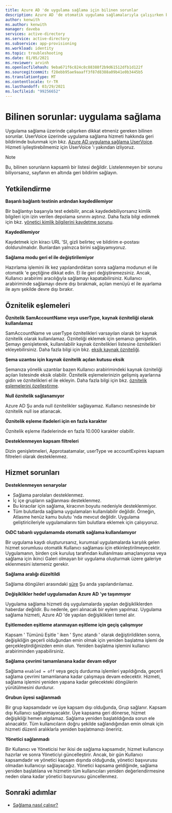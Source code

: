 ```yaml
---
title: Azure AD 'de uygulama sağlama için bilinen sorunlar
description: Azure AD 'de otomatik uygulama sağlamalarıyla çalışırken bilinen sorunlar hakkında bilgi edinin.
author: kenwith
ms.author: kenwith
manager: daveba
services: active-directory
ms.service: active-directory
ms.subservice: app-provisioning
ms.workload: identity
ms.topic: troubleshooting
ms.date: 01/05/2021
ms.reviewer: arvinh
ms.openlocfilehash: 9eba671f6c824c8c88388f2b9d61512dfb1d122f
ms.sourcegitcommit: f28ebb95ae9aaaff3f87d8388a09b41e0b3445b5
ms.translationtype: MT
ms.contentlocale: tr-TR
ms.lasthandoff: 03/29/2021
ms.locfileid: "99256652"
---
```

# <a name="known-issues-application-provisioning"></a>Bilinen sorunlar: uygulama sağlama
Uygulama sağlama üzerinde çalışırken dikkat etmeniz gereken bilinen sorunlar. UserVoice üzerinde uygulama sağlama hizmeti hakkında geri bildirimde bulunmak için bkz. [Azure AD uygulama sağlama UserVoice](https://aka.ms/appprovisioningfeaturerequest). Hizmeti iyileştirebilmemiz için UserVoice 'ı yakından izliyoruz. 

> [!NOTE]
> Bu, bilinen sorunların kapsamlı bir listesi değildir. Listelenmeyen bir sorunu biliyorsanız, sayfanın en altında geri bildirim sağlayın.

## <a name="authorization"></a>Yetkilendirme 

**Başarılı bağlantı testinin ardından kaydedilemiyor**

Bir bağlantıyı başarıyla test edebilir, ancak kaydedebiliyorsanız kimlik bilgileri için izin verilen depolama sınırını aştınız. Daha fazla bilgi edinmek için bkz. [yönetici kimlik bilgilerini kaydetme sorunu](./user-provisioning.md).

**Kaydedilemiyor**

Kaydetmek için kiracı URL 'SI, gizli belirteç ve bildirim e-postası doldurulmalıdır. Bunlardan yalnızca birini sağlayamıyoruz. 

**Sağlama modu geri el ile değiştirilemiyor**

Hazırlama işlemini ilk kez yapılandırdıktan sonra sağlama modunun el ile otomatik 'e geçtiğine dikkat edin. El ile geri değiştiremezsiniz. Ancak, Kullanıcı arabirimi aracılığıyla sağlamayı kapatabilirsiniz. Kullanıcı arabiriminde sağlamayı devre dışı bırakmak, açılan menüyü el ile ayarlama ile aynı şekilde devre dışı bırakır.  


## <a name="attribute-mappings"></a>Öznitelik eşlemeleri 

**Öznitelik SamAccountName veya userType, kaynak özniteliği olarak kullanılamaz**

SamAccountName ve userType öznitelikleri varsayılan olarak bir kaynak öznitelik olarak kullanılamaz. Özniteliği eklemek için şemanızı genişletin. Şemayı genişleterek, kullanılabilir kaynak öznitelikleri listesine öznitelikleri ekleyebilirsiniz. Daha fazla bilgi için bkz. [eksik kaynak özniteliği](user-provisioning-sync-attributes-for-mapping.md). 

**Şema uzantısı için kaynak öznitelik açılan kutusu eksik**

Şemanıza yönelik uzantılar bazen Kullanıcı arabirimindeki kaynak özniteliği açılan listesinde eksik olabilir. Öznitelik eşlemelerinizin gelişmiş ayarlarına gidin ve öznitelikleri el ile ekleyin. Daha fazla bilgi için bkz. [öznitelik eşlemelerini özelleştirme](customize-application-attributes.md).

**Null öznitelik sağlanamıyor**

Azure AD Şu anda null öznitelikler sağlayamaz. Kullanıcı nesnesinde bir öznitelik null ise atlanacak. 

**Öznitelik eşleme ifadeleri için en fazla karakter**

Öznitelik eşleme ifadelerinde en fazla 10.000 karakter olabilir. 

**Desteklenmeyen kapsam filtreleri**

Dizin genişletmeleri, Approtaatamalar, userType ve accountExpires kapsam filtreleri olarak desteklenmez.


## <a name="service-issues"></a>Hizmet sorunları 

**Desteklenmeyen senaryolar**

- Sağlama parolaları desteklenmez. 
- İç içe grupların sağlanması desteklenmez. 
- Bu kiracılar için sağlama, kiracının boyutu nedeniyle desteklenmiyor.
- Tüm bulutlarda sağlama uygulamaları kullanılabilir değildir. Örneğin, Atlasme henüz kamu bulutu 'nda mevcut değildir. Uygulama geliştiricileriyle uygulamalarını tüm bulutlara eklemek için çalışıyoruz.

**OıDC tabanlı uygulamamda otomatik sağlama kullanılamıyor**

Bir uygulama kaydı oluşturursanız, kurumsal uygulamalarda karşılık gelen hizmet sorumlusu otomatik Kullanıcı sağlaması için etkinleştirilmeyecektir. Uygulamanın, birden çok kuruluş tarafından kullanılması amaçlanıyorsa veya sağlama için ikinci Galeri olmayan bir uygulama oluşturmak üzere galeriye eklenmesini istemeniz gerekir. 

**Sağlama aralığı düzeltildi**

Sağlama döngüleri arasındaki [süre](./application-provisioning-when-will-provisioning-finish-specific-user.md#how-long-will-it-take-to-provision-users) Şu anda yapılandırılamaz. 

**Değişiklikler hedef uygulamadan Azure AD 'ye taşınmıyor**

Uygulama sağlama hizmeti dış uygulamalarda yapılan değişikliklerden haberdar değildir. Bu nedenle, geri alınacak bir eylem yapılmaz. Uygulama sağlama hizmeti, Azure AD 'de yapılan değişiklikleri temel alır. 

**Eşitlemeden eşitleme atanmayan eşitleme için geçiş çalışmıyor**

Kapsam ' Tümünü Eşitle ' iken ' Sync atandı ' olarak değiştirildikten sonra, değişikliğin geçerli olduğundan emin olmak için yeniden başlatma işlemi de gerçekleştirdiğinizden emin olun. Yeniden başlatma işlemini kullanıcı arabiriminden yapabilirsiniz.

**Sağlama çevrimi tamamlanana kadar devam ediyor**

Sağlama `enabled = off` veya geçiş durdurma işlemleri yapıldığında, geçerli sağlama çevrimi tamamlanana kadar çalışmaya devam edecektir. Hizmeti, sağlama işlemini yeniden yapana kadar gelecekteki döngülerin yürütülmesini durdurur.

**Grubun üyesi sağlanmadı**

Bir grup kapsamdadır ve üye kapsam dışı olduğunda, Grup sağlanır. Kapsam dışı Kullanıcı sağlanmayacaktır. Üye kapsama geri dönerse, hizmet değişikliği hemen algılamaz. Sağlama yeniden başlatıldığında sorun ele alınacaktır. Tüm kullanıcıların doğru şekilde sağlandığından emin olmak için hizmeti düzenli aralıklarla yeniden başlatmanızı öneririz.  

**Yönetici sağlanmadı**

Bir Kullanıcı ve Yöneticisi her ikisi de sağlama kapsamıdır, hizmet kullanıcıyı hazırlar ve sonra Yöneticiyi güncelleştirir. Ancak, bir gün Kullanıcı kapsamdadır ve yönetici kapsam dışında olduğunda, yönetici başvurusu olmadan kullanıcıyı sağlayacağız. Yönetici kapsama geldiğinde, sağlama yeniden başlatılana ve hizmetin tüm kullanıcıları yeniden değerlendirmesine neden olana kadar yönetici başvurusu güncellenmez. 

## <a name="next-steps"></a>Sonraki adımlar
- [Sağlama nasıl çalışır?](how-provisioning-works.md)
